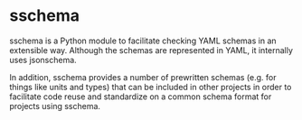 # sschema
sschema is a Python module to facilitate checking YAML schemas in an extensible
way. Although the schemas are represented in YAML, it internally uses jsonschema.

In addition, sschema provides a number of prewritten schemas (e.g. for things
like units and types) that can be included in other projects in order to
facilitate code reuse and standardize on a common schema format for projects
using sschema.
